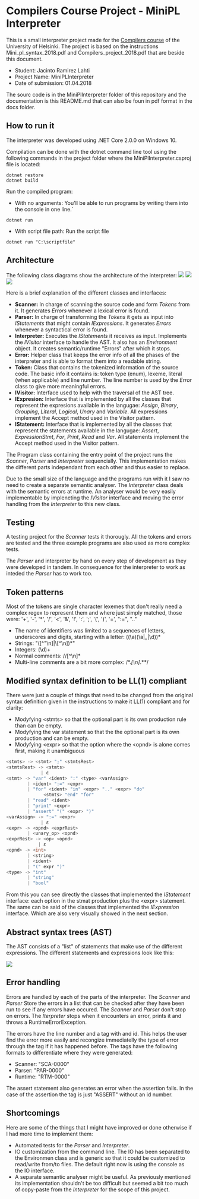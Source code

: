 # Compilers Course Project - MiniPL Interpreter

This is a small interpreter project made for the [Compilers course](https://courses.helsinki.fi/fi/csm14204/) of the University of Helsinki. The project is based on the instructions Mini_pl_syntax_2018.pdf and Compilers_project_2018.pdf that are beside this document.

- Student: Jacinto Ramirez Lahti
- Project Name: MiniPLInterpreter
- Date of submission: 01.04.2018

The sourc code is in the MiniPlInterpreter folder of this repository and the documentation is this README.md that can also be foun in pdf format in the docs folder.

## How to run it
The interpreter was developed using .NET Core 2.0.0 on Windows 10.

Compilation can be done with the dotnet command line tool using the following commands in the project folder where the MiniPlInterpreter.csproj file is located:

```
dotnet restore
dotnet build
```

Run the compiled program:
- With no arguments: You'll be able to run programs by writing them into the console in one line.´
```
dotnet run
```
- With script file path: Run the script file
```
dotnet run "C:\scriptfile"
```

## Architecture
The following class diagrams show the architecture of the interpreter:
![](DocImages/InterpreterArchitecture_full.png)
![](DocImages/InterpreterArchitecture_expressions.png)
![](DocImages/InterpreterArchitecture_statements.png)

Here is a brief explanation of the different classes and interfaces:
- **Scanner:** In charge of scanning the source code and form *Tokens* from it. It generates *Errors* whenever a lexical error is found.
- **Parser:** In charge of transforming the *Tokens* it gets as input into *IStatements* that might contain *IExpressions*. It generates *Errors* whenever a syntactical error is found.
- **Interpreter:** Executes the *IStatements* it receives as input. Implements the *IVisitor* interface to handle the AST. It also has an *Environment* object. It creates semantic/runtime "Errors" after which it stops.
- **Error:** Helper class that keeps the error info of all the phases of the interpreter and is able to format them into a readable string.
- **Token:** Class that contains the tokenized information of the source code. The basic info it contains is: token type (enum), lexeme, literal (when applicable) and line number. The line number is used by the *Error* class to give more meaningful errors.
- **IVisitor:** Interface used to help with the traversal of the AST tree.
- **IExpresion:** Interface that is implemented by all the classes that represent the expresions available in the langugae: *Assign*, *Binary*, *Grouping*, *Literal*, *Logical*, *Unary* and *Variable*. All expressions implement the Accept method used in the Visitor pattern.
- **IStatement:** Interface that is implemented by all the classes that represent the statements available in the langugae: *Assert*, *ExpressionStmt*, *For*, *Print*, *Read* and *Var*. All statements implement the Accept method used in the Visitor pattern.

The Program class containing the entry point of the project runs the *Scanner*, *Parser* and *Interpreter* sequencially. This implementation makes the different parts independant from each other and thus easier to replace.

Due to the small size of the language and the programs run with it I saw no need to create a separate semantic analyser. The *Interpreter* class deals with the semantic errors at runtime. An analyser would be very easily implementable by impleneting the *IVisitor* interface and moving the error handling from the *Interpreter* to this new class.

## Testing
A testing project for the *Scanner* tests it thorougly. All the tokens and errors are tested and the three example programs are also used as more complex tests.

The *Parser* and interpreter by hand on every step of development as they were developed in tandem. In consequence for the interpreter to work as inteded the *Parser* has to work too.

## Token patterns
Most of the tokens are single character lexemes that don't really need a complex regex to represent them and where just simply matched, those were: '+', '-', '*', '/', '<', '&', '!', ':', ';', '(', ')', '=', ":=", ".."
- The name of identifiers was limited to a sequences of letters, underscores and digits, starting with a letter: ((\a)(\a|_|\d))*
- Strings: "([^"\n]|\\[^\n])*"
- Integers: (\d)+
- Normal comments: //[^\n]*
- Multi-line comments are a bit more complex: /\*.*[\n]*.*\*\/

## Modified syntax definition to be LL(1) compliant
There were just a couple of things that need to be changed from the original syntax definition given in the instructions to make it LL(1) compliant and for clarity:
- Modyfying \<stmts> so that the optional part is its own production rule than can be empty.
- Modyfying the var statement so that the the optional part is its own production and can be empty.
- Modyfying \<expr> so that the option where the \<opnd> is alone comes first, making it unambiguous
```C
<stmts> -> <stmt> ";" <stmtsRest>
<stmtsRest> -> <stmts>
             | ε
<stmt> -> "var" <ident> ":" <type> <varAssign>
        | <ident> ":=" <expr>
        | "for" <ident> "in" <expr> ".." <expr> "do"
              <stmts> "end" "for"
        | "read" <ident>
        | "print" <expr>
        | "assert" "(" <expr> ")"
<varAssign> -> ":=" <expr>
             | ε
<expr> -> <opnd> <exprRest>
        | <unary_op> <opnd>
<exprRest> -> <op> <opnd>
            | ε
<opnd> -> <int>
        | <string>
        | <ident>
        | "(" expr ")"
<type> -> "int"
        | "string"
        | "bool"
```

From this you can see directly the classes that implemented the *IStatement* interface: each option in the stmat production plus the \<expr> statement. The same can be said of the classes that implemented the *IExpression* interface. Which are also very visually showed in the next section.

## Abstract syntax trees (AST)
The AST consists of a "list" of statements that make use of the different expressions. The different statements and expressions look like this:

![](DocImages/AST.png)

## Error handling
Errors are handled by each of the parts of the interpreter. The *Scanner* and *Parser* Store the errors in a list that can be checked after they have been run to see if any errors have occured. The *Scanner* and  *Parser* don't stop on errors. The *Iterpreter* stops when it encounters an error, prints it and throws a RuntimeErrorException.

The errors have the line number and a tag with and id. This helps the user find the error more easily and recongize immediatelly the type of error through the tag if it has happened before. The tags have the following formats to differentiate where they were generated:
- Scanner: "SCA-0000"
- Parser:  "PAR-0000"
- Runtime: "RTM-0000"

The assert statement also generates an error when the assertion fails. In the case of the assertion the tag is just "ASSERT" without an id number.

## Shortcomings
Here are some of the things that I might have improved or done otherwise if I had more time to implement them:
- Automated tests for the *Parser* and *Interpreter*.
- IO customization from the command line. The IO has been separated to the Environmen class and is generic so that it could be customized to read/write from/to files. The default right now is using the console as the IO interface.
- A separate semantic analyser might be useful. As previously mentioned its implementation shouldn't be too difficult but seemed a bit too much of copy-paste from the *Interpreter* for the scope of this project.
